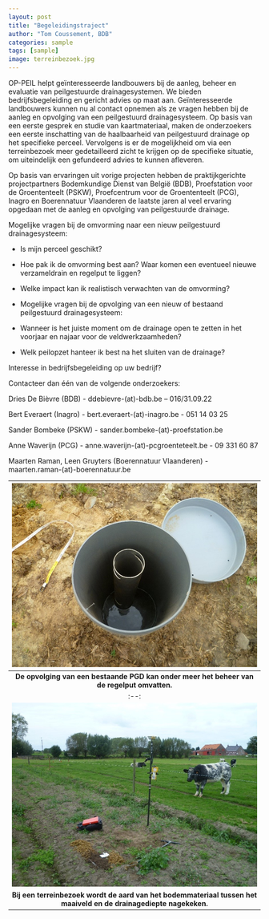 ```yaml
---
layout: post
title: "Begeleidingstraject"
author: "Tom Coussement, BDB"
categories: sample
tags: [sample]
image: terreinbezoek.jpg 
---
```


OP-PEIL helpt geïnteresseerde landbouwers bij de aanleg, beheer en evaluatie van peilgestuurde drainagesystemen. We bieden bedrijfsbegeleiding en gericht advies op maat aan. 
Geïnteresseerde landbouwers kunnen nu al contact opnemen als ze vragen hebben bij de aanleg en opvolging van een peilgestuurd drainagesysteem. Op basis van een eerste gesprek en studie van kaartmateriaal, maken de onderzoekers een eerste inschatting van de haalbaarheid van peilgestuurd drainage op het specifieke perceel. Vervolgens is er de mogelijkheid om via een terreinbezoek meer gedetailleerd zicht te krijgen op de specifieke situatie, om uiteindelijk een gefundeerd advies te kunnen afleveren. 

Op basis van ervaringen uit vorige projecten hebben de praktijkgerichte projectpartners Bodemkundige Dienst van België (BDB), Proefstation voor de Groententeelt (PSKW), Proefcentrum voor de Groententeelt (PCG), Inagro en Boerennatuur Vlaanderen de laatste jaren al veel ervaring opgedaan met de aanleg en opvolging van peilgestuurde drainage. 

Mogelijke vragen bij de omvorming naar een nieuw peilgestuurd drainagesysteem: 

* Is mijn perceel geschikt? 

* Hoe pak ik de omvorming best aan? Waar komen een eventueel nieuwe verzameldrain en regelput te liggen? 

* Welke impact kan ik realistisch verwachten van de omvorming? 

* Mogelijke vragen bij de opvolging van een nieuw of bestaand peilgestuurd drainagesysteem: 

* Wanneer is het juiste moment om de drainage open te zetten in het voorjaar en najaar voor de veldwerkzaamheden? 

* Welk peilopzet hanteer ik best na het sluiten van de drainage? 

Interesse in bedrijfsbegeleiding op uw bedrijf? 

Contacteer dan één van de volgende onderzoekers: 

Dries De Bièvre (BDB) - ddebievre-(at)-bdb.be – 016/31.09.22 

Bert Everaert (Inagro) - bert.everaert-(at)-inagro.be - 051 14 03 25 

Sander Bombeke (PSKW) - sander.bombeke-(at)-proefstation.be 

Anne Waverijn (PCG) - anne.waverijn-(at)-pcgroenteteelt.be - 09 331 60 87 

Maarten Raman, Leen Gruyters (Boerennatuur Vlaanderen) - maarten.raman-(at)-boerennatuur.be 

|![regelput](./assets/img/regelput.jpg)|
|:--:|
|<b>De opvolging van een bestaande PGD kan onder meer het beheer van de regelput omvatten. </b>|
|:--:|
|![bodemonderzoek](./assets/img/bodemonderzoek.jpg)|
|<b> Bij een terreinbezoek wordt de aard van het bodemmateriaal tussen het maaiveld en de drainagediepte nagekeken.</b> |

